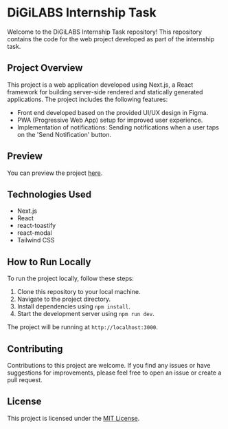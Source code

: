 # DiGiLABS Internship Task

Welcome to the DiGiLABS Internship Task repository! This repository contains the code for the web project developed as part of the internship task.

## Project Overview

This project is a web application developed using Next.js, a React framework for building server-side rendered and statically generated applications. The project includes the following features:

- Front end developed based on the provided UI/UX design in Figma.
- PWA (Progressive Web App) setup for improved user experience.
- Implementation of notifications: Sending notifications when a user taps on the 'Send Notification' button.

## Preview

You can preview the project [here](https://digilabs-internship-task-shanmugam.vercel.app/).

## Technologies Used

- Next.js
- React
- react-toastify
- react-modal
- Tailwind CSS

## How to Run Locally

To run the project locally, follow these steps:

1. Clone this repository to your local machine.
2. Navigate to the project directory.
3. Install dependencies using `npm install`.
4. Start the development server using `npm run dev`.

The project will be running at `http://localhost:3000`.

## Contributing

Contributions to this project are welcome. If you find any issues or have suggestions for improvements, please feel free to open an issue or create a pull request.

## License

This project is licensed under the [MIT License](LICENSE).
